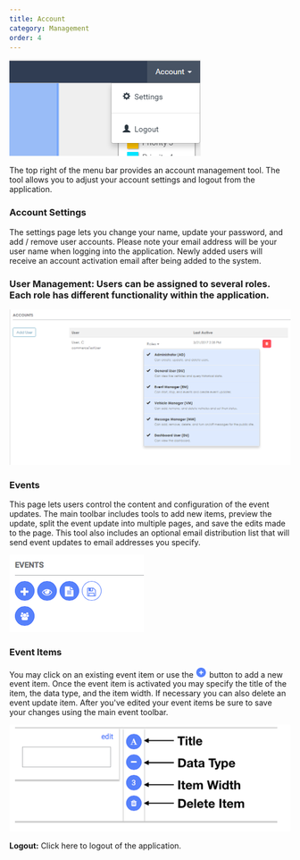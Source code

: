 ```yaml
---
title: Account
category: Management
order: 4
---
```


![Account](/img/account.png)

The top right of the menu bar provides an account management tool. The tool allows you to adjust your account settings and logout from the application.

### Account Settings
The settings page lets you change your name, update your password, and add / remove user accounts. Please note your email address will be your user name when logging into the application. Newly added users will receive an account activation email after being added to the system.

### User Management: Users can be assigned to several roles. Each role has different functionality within the application.

![User Management](/img/usermanagement.png)

### Events 
This page lets users control the content and configuration of the event updates. The main toolbar includes tools to add new items, preview the update, split the event update into multiple pages, and save the edits made to the page. This tool also includes an optional email distribution list that will send event updates to email addresses you specify.

![Events](/img/eventtoolbar.png)

### Event Items
You may click on an existing event item or use the <img src="/img/1.png" width="20.5" height="18.5" /> button to add a new event item. Once the event item is activated you may specify the title of the item, the data type,  and the item width. If necessary you can also delete an event update item. After you've edited your event items be sure to save your changes using the main event toolbar.

![Item Details](/img/itemDetails.png)

**Logout:** Click here to logout of the application.
